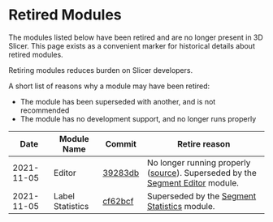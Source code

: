 # Retired Modules

The modules listed below have been retired and are no longer present in 3D Slicer. This page exists as a convenient marker for historical details about retired modules.

Retiring modules reduces burden on Slicer developers.

A short list of reasons why a module may have been retired:

- The module has been superseded with another, and is not recommended
- The module has no development support, and no longer runs properly

| Date       | Module Name              | Commit                                                             | Retire reason  |
|------------|--------------------------|--------------------------------------------------------------------|---------------------|
|2021-11-05  | Editor                   | [39283db](https://github.com/Slicer/Slicer/commit/39283db420baf502fa99865c9d5d58d0e5295a6e)| No longer running properly ([source](https://github.com/Slicer/Slicer/issues/5962)). Superseded by the [Segment Editor](segmenteditor.md) module.|
|2021-11-05  | Label Statistics          | [cf62bcf](https://github.com/Slicer/Slicer/commit/cf62bcfc89d4fc2606a84ac51f741a93d7037299)| Superseded by the [Segment Statistics](segmentstatistics.md) module.|
